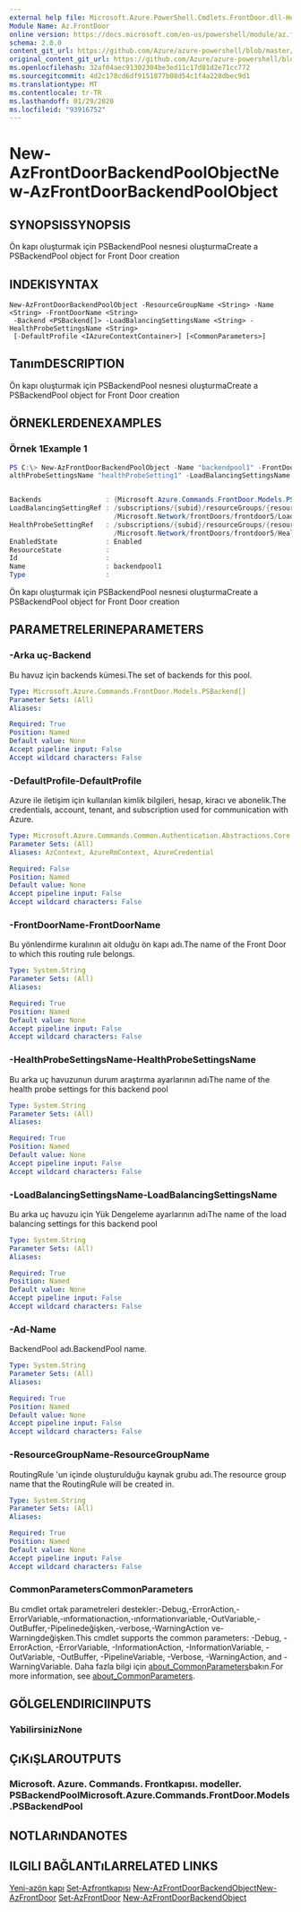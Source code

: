 ```yaml
---
external help file: Microsoft.Azure.PowerShell.Cmdlets.FrontDoor.dll-Help.xml
Module Name: Az.FrontDoor
online version: https://docs.microsoft.com/en-us/powershell/module/az.frontdoor/new-azfrontdoorbackendpoolobject
schema: 2.0.0
content_git_url: https://github.com/Azure/azure-powershell/blob/master/src/FrontDoor/FrontDoor/help/New-AzFrontDoorBackendPoolObject.md
original_content_git_url: https://github.com/Azure/azure-powershell/blob/master/src/FrontDoor/FrontDoor/help/New-AzFrontDoorBackendPoolObject.md
ms.openlocfilehash: 32af04aec91302304be3ed11c17d81d2e71cc772
ms.sourcegitcommit: 4d2c178cd6df9151877b08d54c1f4a228dbec9d1
ms.translationtype: MT
ms.contentlocale: tr-TR
ms.lasthandoff: 01/29/2020
ms.locfileid: "93916752"
---
```

# <span data-ttu-id="55453-101">New-AzFrontDoorBackendPoolObject</span><span class="sxs-lookup"><span data-stu-id="55453-101">New-AzFrontDoorBackendPoolObject</span></span>

## <span data-ttu-id="55453-102">SYNOPSIS</span><span class="sxs-lookup"><span data-stu-id="55453-102">SYNOPSIS</span></span>
<span data-ttu-id="55453-103">Ön kapı oluşturmak için PSBackendPool nesnesi oluşturma</span><span class="sxs-lookup"><span data-stu-id="55453-103">Create a PSBackendPool object for Front Door creation</span></span>

## <span data-ttu-id="55453-104">INDEKI</span><span class="sxs-lookup"><span data-stu-id="55453-104">SYNTAX</span></span>

```
New-AzFrontDoorBackendPoolObject -ResourceGroupName <String> -Name <String> -FrontDoorName <String>
 -Backend <PSBackend[]> -LoadBalancingSettingsName <String> -HealthProbeSettingsName <String>
 [-DefaultProfile <IAzureContextContainer>] [<CommonParameters>]
```

## <span data-ttu-id="55453-105">Tanım</span><span class="sxs-lookup"><span data-stu-id="55453-105">DESCRIPTION</span></span>
<span data-ttu-id="55453-106">Ön kapı oluşturmak için PSBackendPool nesnesi oluşturma</span><span class="sxs-lookup"><span data-stu-id="55453-106">Create a PSBackendPool object for Front Door creation</span></span>

## <span data-ttu-id="55453-107">ÖRNEKLERDEN</span><span class="sxs-lookup"><span data-stu-id="55453-107">EXAMPLES</span></span>

### <span data-ttu-id="55453-108">Örnek 1</span><span class="sxs-lookup"><span data-stu-id="55453-108">Example 1</span></span>
```powershell
PS C:\> New-AzFrontDoorBackendPoolObject -Name "backendpool1" -FrontDoorName $Name -ResourceGroupName $resourceGroupName -Backend $backend1 -He
althProbeSettingsName "healthProbeSetting1" -LoadBalancingSettingsName "loadBalancingSetting1"


Backends                : {Microsoft.Azure.Commands.FrontDoor.Models.PSBackend}
LoadBalancingSettingRef : /subscriptions/{subid}/resourceGroups/{resourceGroupName}/providers
                          /Microsoft.Network/frontDoors/frontdoor5/LoadBalancingSettings/loadBalancingSetting1
HealthProbeSettingRef   : /subscriptions/{subid}/resourceGroups/{resourceGroupName}/providers
                          /Microsoft.Network/frontDoors/frontdoor5/HealthProbeSettings/healthProbeSetting1
EnabledState            : Enabled
ResourceState           :
Id                      :
Name                    : backendpool1
Type                    :
```

<span data-ttu-id="55453-109">Ön kapı oluşturmak için PSBackendPool nesnesi oluşturma</span><span class="sxs-lookup"><span data-stu-id="55453-109">Create a PSBackendPool object for Front Door creation</span></span>

## <span data-ttu-id="55453-110">PARAMETRELERINE</span><span class="sxs-lookup"><span data-stu-id="55453-110">PARAMETERS</span></span>

### <span data-ttu-id="55453-111">-Arka uç</span><span class="sxs-lookup"><span data-stu-id="55453-111">-Backend</span></span>
<span data-ttu-id="55453-112">Bu havuz için backends kümesi.</span><span class="sxs-lookup"><span data-stu-id="55453-112">The set of backends for this pool.</span></span>

```yaml
Type: Microsoft.Azure.Commands.FrontDoor.Models.PSBackend[]
Parameter Sets: (All)
Aliases:

Required: True
Position: Named
Default value: None
Accept pipeline input: False
Accept wildcard characters: False
```

### <span data-ttu-id="55453-113">-DefaultProfile</span><span class="sxs-lookup"><span data-stu-id="55453-113">-DefaultProfile</span></span>
<span data-ttu-id="55453-114">Azure ile iletişim için kullanılan kimlik bilgileri, hesap, kiracı ve abonelik.</span><span class="sxs-lookup"><span data-stu-id="55453-114">The credentials, account, tenant, and subscription used for communication with Azure.</span></span>

```yaml
Type: Microsoft.Azure.Commands.Common.Authentication.Abstractions.Core.IAzureContextContainer
Parameter Sets: (All)
Aliases: AzContext, AzureRmContext, AzureCredential

Required: False
Position: Named
Default value: None
Accept pipeline input: False
Accept wildcard characters: False
```

### <span data-ttu-id="55453-115">-FrontDoorName</span><span class="sxs-lookup"><span data-stu-id="55453-115">-FrontDoorName</span></span>
<span data-ttu-id="55453-116">Bu yönlendirme kuralının ait olduğu ön kapı adı.</span><span class="sxs-lookup"><span data-stu-id="55453-116">The name of the Front Door to which this routing rule belongs.</span></span>

```yaml
Type: System.String
Parameter Sets: (All)
Aliases:

Required: True
Position: Named
Default value: None
Accept pipeline input: False
Accept wildcard characters: False
```

### <span data-ttu-id="55453-117">-HealthProbeSettingsName</span><span class="sxs-lookup"><span data-stu-id="55453-117">-HealthProbeSettingsName</span></span>
<span data-ttu-id="55453-118">Bu arka uç havuzunun durum araştırma ayarlarının adı</span><span class="sxs-lookup"><span data-stu-id="55453-118">The name of the health probe settings for this backend pool</span></span>

```yaml
Type: System.String
Parameter Sets: (All)
Aliases:

Required: True
Position: Named
Default value: None
Accept pipeline input: False
Accept wildcard characters: False
```

### <span data-ttu-id="55453-119">-LoadBalancingSettingsName</span><span class="sxs-lookup"><span data-stu-id="55453-119">-LoadBalancingSettingsName</span></span>
<span data-ttu-id="55453-120">Bu arka uç havuzu için Yük Dengeleme ayarlarının adı</span><span class="sxs-lookup"><span data-stu-id="55453-120">The name of the load balancing settings for this backend pool</span></span>

```yaml
Type: System.String
Parameter Sets: (All)
Aliases:

Required: True
Position: Named
Default value: None
Accept pipeline input: False
Accept wildcard characters: False
```

### <span data-ttu-id="55453-121">-Ad</span><span class="sxs-lookup"><span data-stu-id="55453-121">-Name</span></span>
<span data-ttu-id="55453-122">BackendPool adı.</span><span class="sxs-lookup"><span data-stu-id="55453-122">BackendPool name.</span></span>

```yaml
Type: System.String
Parameter Sets: (All)
Aliases:

Required: True
Position: Named
Default value: None
Accept pipeline input: False
Accept wildcard characters: False
```

### <span data-ttu-id="55453-123">-ResourceGroupName</span><span class="sxs-lookup"><span data-stu-id="55453-123">-ResourceGroupName</span></span>
<span data-ttu-id="55453-124">RoutingRule 'un içinde oluşturulduğu kaynak grubu adı.</span><span class="sxs-lookup"><span data-stu-id="55453-124">The resource group name that the RoutingRule will be created in.</span></span>

```yaml
Type: System.String
Parameter Sets: (All)
Aliases:

Required: True
Position: Named
Default value: None
Accept pipeline input: False
Accept wildcard characters: False
```

### <span data-ttu-id="55453-125">CommonParameters</span><span class="sxs-lookup"><span data-stu-id="55453-125">CommonParameters</span></span>
<span data-ttu-id="55453-126">Bu cmdlet ortak parametreleri destekler:-Debug,-ErrorAction,-ErrorVariable,-ınformationaction,-ınformationvariable,-OutVariable,-OutBuffer,-Pipelinedeğişken,-verbose,-WarningAction ve-Warningdeğişken.</span><span class="sxs-lookup"><span data-stu-id="55453-126">This cmdlet supports the common parameters: -Debug, -ErrorAction, -ErrorVariable, -InformationAction, -InformationVariable, -OutVariable, -OutBuffer, -PipelineVariable, -Verbose, -WarningAction, and -WarningVariable.</span></span> <span data-ttu-id="55453-127">Daha fazla bilgi için [about_CommonParameters](https://go.microsoft.com/fwlink/?LinkID=113216)bakın.</span><span class="sxs-lookup"><span data-stu-id="55453-127">For more information, see [about_CommonParameters](https://go.microsoft.com/fwlink/?LinkID=113216).</span></span>

## <span data-ttu-id="55453-128">GÖLGELENDIRICI</span><span class="sxs-lookup"><span data-stu-id="55453-128">INPUTS</span></span>

### <span data-ttu-id="55453-129">Yabilirsiniz</span><span class="sxs-lookup"><span data-stu-id="55453-129">None</span></span>

## <span data-ttu-id="55453-130">ÇıKıŞLAR</span><span class="sxs-lookup"><span data-stu-id="55453-130">OUTPUTS</span></span>

### <span data-ttu-id="55453-131">Microsoft. Azure. Commands. Frontkapısı. modeller. PSBackendPool</span><span class="sxs-lookup"><span data-stu-id="55453-131">Microsoft.Azure.Commands.FrontDoor.Models.PSBackendPool</span></span>

## <span data-ttu-id="55453-132">NOTLARıNDA</span><span class="sxs-lookup"><span data-stu-id="55453-132">NOTES</span></span>

## <span data-ttu-id="55453-133">ILGILI BAĞLANTıLAR</span><span class="sxs-lookup"><span data-stu-id="55453-133">RELATED LINKS</span></span>

<span data-ttu-id="55453-134">[Yeni-azön kapı](./New-AzFrontDoor.md) 
 [Set-Azfrontkapısı](./Set-AzFrontDoor.md) 
 [New-AzFrontDoorBackendObject](./New-AzFrontDoorBackendObject.md)</span><span class="sxs-lookup"><span data-stu-id="55453-134">[New-AzFrontDoor](./New-AzFrontDoor.md)
[Set-AzFrontDoor](./Set-AzFrontDoor.md)
[New-AzFrontDoorBackendObject](./New-AzFrontDoorBackendObject.md)</span></span>
